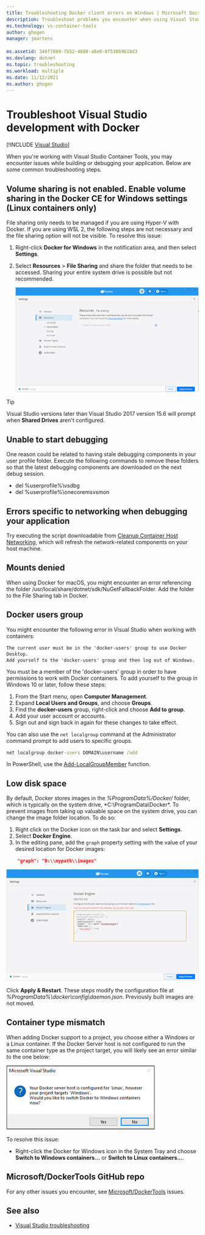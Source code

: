 ```yaml
---
title: Troubleshooting Docker client errors on Windows | Microsoft Docs
description: Troubleshoot problems you encounter when using Visual Studio to create and deploy web apps to Docker on Windows by using Visual Studio.
ms.technology: vs-container-tools
author: ghogen
manager: jmartens

ms.assetid: 346f70b9-7b52-4688-a8e8-8f53869618d3
ms.devlang: dotnet
ms.topic: troubleshooting
ms.workload: multiple
ms.date: 11/12/2021
ms.author: ghogen
---
```

# Troubleshoot Visual Studio development with Docker

 [!INCLUDE [Visual Studio](~/includes/applies-to-version/vs-not-mac.md)]

When you're working with Visual Studio Container Tools, you may encounter issues while building or debugging your application. Below are some common troubleshooting steps.

## Volume sharing is not enabled. Enable volume sharing in the Docker CE for Windows settings  (Linux containers only)

File sharing only needs to be managed if you are using Hyper-V with Docker. If you are using WSL 2, the following steps are not necessary and the file sharing option will not be visible. To resolve this issue:

1. Right-click **Docker for Windows** in the notification area, and then select **Settings**.
1. Select **Resources** > **File Sharing** and share the folder that needs to be accessed. Sharing your entire system drive is possible but not recommended.

    ![Shared drives](media/troubleshooting-docker-errors/docker-settings-image.png)

> [!TIP]
> Visual Studio versions later than Visual Studio 2017 version 15.6 will prompt when **Shared Drives** aren't configured.

## Unable to start debugging

One reason could be related to having stale debugging components in your user profile folder. Execute the following commands to remove these folders so that the latest debugging components are downloaded on the next debug session.

- del %userprofile%\vsdbg
- del %userprofile%\onecoremsvsmon

## Errors specific to networking when debugging your application

Try executing the script downloadable from [Cleanup Container Host Networking](https://github.com/MicrosoftDocs/Virtualization-Documentation/tree/master/windows-server-container-tools/CleanupContainerHostNetworking),
which will refresh the network-related components on your host machine.

## Mounts denied

When using Docker for macOS, you might encounter an error referencing the folder /usr/local/share/dotnet/sdk/NuGetFallbackFolder. Add the folder to the File Sharing tab in Docker.

## Docker users group

You might encounter the following error in Visual Studio when working with containers:

```
The current user must be in the 'docker-users' group to use Docker Desktop. 
Add yourself to the 'docker-users' group and then log out of Windows.
```

You must be a member of the 'docker-users' group in order to have permissions to work with Docker containers.  To add yourself to the group in Windows 10 or later, follow these steps:

1. From the Start menu, open **Computer Management**.
1. Expand **Local Users and Groups**, and choose **Groups**.
1. Find the **docker-users** group, right-click and choose **Add to group**.
1. Add your user account or accounts.
1. Sign out and sign back in again for these changes to take effect.

You can also use the `net localgroup` command at the Administrator command prompt to add users to specific groups.

```cmd
net localgroup docker-users DOMAIN\username /add
```

In PowerShell, use the [Add-LocalGroupMember](/powershell/module/microsoft.powershell.localaccounts/add-localgroupmember) function.

## Low disk space

By default, Docker stores images in the *%ProgramData%/Docker/* folder, which is typically on the system drive, *C:\ProgramData\Docker\*. To prevent images from taking up valuable space on the system drive, you can change the image folder location. To do so:

 1. Right click on the Docker icon on the task bar and select **Settings**.
 1. Select **Docker Engine**. 
 1. In the editing pane, add the `graph` property setting with the value of your desired location for Docker images:

```json
    "graph": "D:\\mypath\\images"
```

  ![Screenshot of Docker File Sharing](media/troubleshooting-docker-errors/docker-daemon-settings.png)


Click **Apply & Restart**. These steps modify the configuration file at *%ProgramData%\docker\config\daemon.json*. Previously built images are not moved.

## Container type mismatch

When adding Docker support to a project, you choose either a Windows or a Linux container. If the Docker Server host is not configured to run the same container type as the project target, you will likely see an error similar to the one below:

  ![Screenshot of Docker Host and Project Mismatch](media/troubleshooting-docker-errors/docker-host-config-change-linux-to-windows.png)

To resolve this issue:

- Right-click the Docker for Windows icon in the System Tray and choose **Switch to Windows containers...** or **Switch to Linux containers...**.

## Microsoft/DockerTools GitHub repo

For any other issues you encounter, see  [Microsoft/DockerTools](https://github.com/microsoft/dockertools/issues) issues.

## See also

- [Visual Studio troubleshooting](/troubleshoot/visualstudio/welcome-visual-studio/)
